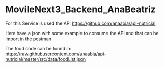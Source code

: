 # MovileNext3_Backend_AnaBeatriz

For this Service is used the API https://github.com/anaabia/api-nutricial

Here have a json with some example to consume the API and that can be import in the postman

The food code can be found in: https://raw.githubusercontent.com/anaabia/api-nutricial/master/src/data/foodList.json
